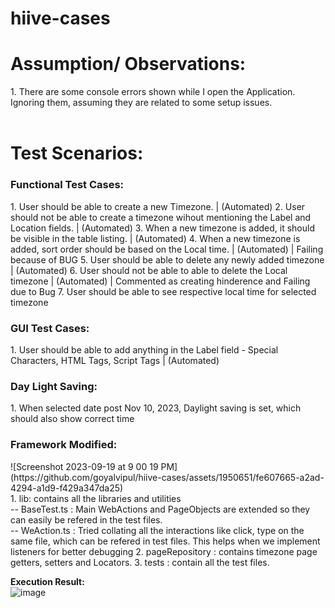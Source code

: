 # hiive-cases

<h1>Assumption/ Observations:</h1>
1. There are some console errors shown while I open the Application. Ignoring them, assuming they are related to some setup issues. 
<br/><br/>
<h1>Test Scenarios:</h1>

<h3>Functional Test Cases:</h3>
1. User should be able to create a new Timezone.                                                       |   (Automated)
2. User should not be able to create a timezone wihout mentioning the Label and Location fields.       |   (Automated)
3. When a new timezone is added, it should be visible in the table listing.                            |   (Automated)
4. When a new timezone is added, sort order should be based on the Local time.                         |   (Automated) |  Failing because of BUG
5. User should be able to delete any newly added timezone                                              |   (Automated)
6. User should not be able to able to delete the Local timezone                                        |   (Automated) | Commented as creating hinderence and Failing due to Bug
7. User should be able to see respective local time for selected timezone


<h3>GUI Test Cases:</h3>
1. User should be able to add anything in the Label field - Special Characters, HTML Tags, Script Tags  | (Automated)

<h3>Day Light Saving:</h3>
1. When selected date post Nov 10, 2023, Daylight saving is set, which should also show correct time


<h3>Framework Modified:</h3>
![Screenshot 2023-09-19 at 9 00 19 PM](https://github.com/goyalvipul/hiive-cases/assets/1950651/fe607665-a2ad-4294-a1d9-f429a347da25)

<br/>
1. lib: <nbsp> contains all the libraries and utilities
    <br/> -- BaseTest.ts : Main WebActions and PageObjects are extended so they can easily be refered in the test files.
     <br/>-- WeAction.ts : Tried collating all the interactions like click, type on the same file, which can be refered in test files. This helps when we implement listeners for better debugging
2. pageRepository : <nbsp> contains timezone page getters, setters and Locators.
3. tests : <nbsp> contain all the test files.

**Execution Result:** <br/>
![image](https://github.com/goyalvipul/hiive-cases/assets/1950651/4ae0a897-0225-48fe-ac54-27d76bfddbde)
